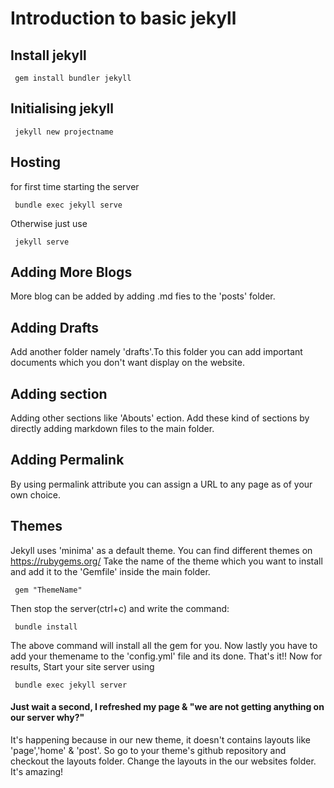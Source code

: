 # Introduction to basic jekyll

## Install jekyll
<p><code> gem install bundler jekyll </code></p>

## Initialising jekyll
<p><code> jekyll new projectname </code></p>

## Hosting
for first time starting the server
<p><code> bundle exec jekyll serve </code><p>
Otherwise just use
<p><code> jekyll serve </code></p>

## Adding More Blogs
More blog can be added by adding .md fies to the 'posts' folder.

## Adding Drafts
Add another folder namely 'drafts'.To this folder you can add important documents which you don't want display on the website.

## Adding section
Adding other sections like 'Abouts' ection. Add these kind of sections by directly adding markdown files to the main folder.

## Adding Permalink
By using permalink attribute you can assign a URL to any page as of your own choice.

## Themes
Jekyll uses 'minima' as a default theme. You can find different themes on https://rubygems.org/
Take the name of the theme which you want to install and add it to the 'Gemfile' inside the main folder.
  <p><code> gem "ThemeName" </code></p>
 Then stop the server(ctrl+c) and write the command:
 <p><code> bundle install </code></p>
The above command will install all the gem for you. Now lastly you have to add your themename to the 'config.yml' file and its done. That's it!!
Now for results, Start your site server using
<p><code> bundle exec jekyll server </code></p>

#### Just wait a second, I refreshed my page & "we are not getting anything on our server why?"
It's happening because in our new theme, it doesn't contains layouts like 'page','home' & 'post'. So go to your theme's github repository and checkout the layouts folder. Change the layouts in the our websites folder. It's amazing!
